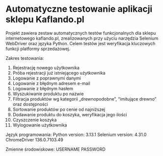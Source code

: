 # Automatyczne testowanie aplikacji sklepu Kaflando.pl
Projekt zawiera zestaw automatycznych testów funkcjonalnych dla sklepu internetowego kaflando.pl, zrealizowanych przy użyciu narzędzia Selenium WebDriver oraz języka Python. Celem testów jest weryfikacja kluczowych funkcji platformy sprzedażowej.

Zakres testowania:
1. Rejestrację nowego użytkownika
2. Próba rejestracji już istniejącego użytkownika
3. Logowanie z poprawnymi danymi
4. Logowanie z błędnym adresem e-mail
5. Logowanie z błędnym hasłem 
6. Wyszukiwanie produktu po nazwie
7. Filtracja produktów wg kategorii „drewnopodobne”, “imitujące drewno” oraz dostępności 
8. Sortowanie produktów po cenie od najniższej 
9. Dodawanie produktu do koszyka, weryfikacja jego ilości 
10. Czyszczenie koszyka
11. Wylogowanie użytkownika

Język programowania: Python version: 3.13.1
Selenium version: 4.31.0
ChromeDriver 136.0.7103.49 

Zmienne środowiskowe: 
USERNAME
PASSWORD

